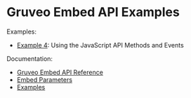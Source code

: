 # Gruveo Embed API Examples

Examples:

* [Example 4](example-4/README.md): Using the JavaScript API Methods and Events

Documentation:

* [Gruveo Embed API Reference](https://about.gruveo.com/developers/embed-api/)
* [Embed Parameters](https://about.gruveo.com/developers/embed-parameters/)
* [Examples](https://about.gruveo.com/developers/examples/)
